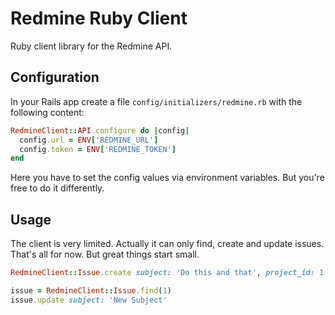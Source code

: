 # Redmine Ruby Client

Ruby client library for the Redmine API.

## Configuration

In your Rails app create a file `config/initializers/redmine.rb` with the following content:

```ruby
RedmineClient::API.configure do |config|
  config.url = ENV['REDMINE_URL']
  config.token = ENV['REDMINE_TOKEN']
end
```

Here you have to set the config values via environment variables. But you're free to do it differently.

## Usage

The client is very limited. Actually it can only find, create and update issues. That's all for now. But
great things start small.

```ruby
RedmineClient::Issue.create subject: 'Do this and that', project_id: 1

issue = RedmineClient::Issue.find(1)
issue.update subject: 'New Subject'
```
